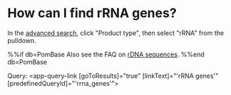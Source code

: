 # How can I find rRNA genes?
<!-- pombase_categories: Finding data -->

In the [advanced search](/query), click "Product type", then select "rRNA" from the pulldown.

%%if db=PomBase
Also see the FAQ on [rDNA sequences](/faq/there-any-rdna-repeat-sequences-pombase).
%%end db=PomBase

Query: <app-query-link [goToResults]="true" [linkText]="'rRNA genes'" [predefinedQueryId]="'rrna_genes'">
</app-query-link>
